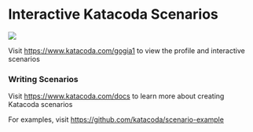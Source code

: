 # Interactive Katacoda Scenarios

[![](http://shields.katacoda.com/katacoda/gogia1/count.svg)](https://www.katacoda.com/gogia1 "Get your profile on Katacoda.com")

Visit https://www.katacoda.com/gogia1 to view the profile and interactive scenarios

### Writing Scenarios
Visit https://www.katacoda.com/docs to learn more about creating Katacoda scenarios

For examples, visit https://github.com/katacoda/scenario-example
